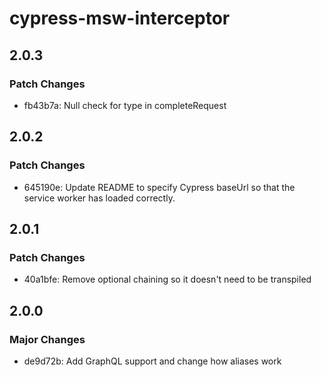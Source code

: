 # cypress-msw-interceptor

## 2.0.3

### Patch Changes

- fb43b7a: Null check for type in completeRequest

## 2.0.2

### Patch Changes

- 645190e: Update README to specify Cypress baseUrl so that the service worker
  has loaded correctly.

## 2.0.1

### Patch Changes

- 40a1bfe: Remove optional chaining so it doesn't need to be transpiled

## 2.0.0

### Major Changes

- de9d72b: Add GraphQL support and change how aliases work
